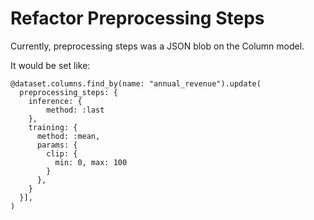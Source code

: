 # Refactor Preprocessing Steps

Currently, preprocessing steps was a JSON blob on the Column model.

It would be set like:

    @dataset.columns.find_by(name: "annual_revenue").update(
      preprocessing_steps: {
        inference: {
            method: :last
        },
        training: {
          method: :mean,
          params: {
            clip: {
              min: 0, max: 100
            }
          },
        }
      }],
    )
